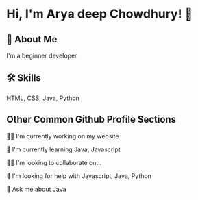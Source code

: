 
# Hi, I'm Arya deep Chowdhury! 👋


## 🚀 About Me
I'm a beginner developer


## 🛠 Skills
HTML, CSS, Java, Python


## Other Common Github Profile Sections
👩‍💻 I'm currently working on my website

🧠 I'm currently learning Java, Javascript

👯‍♀️ I'm looking to collaborate on...

🤔 I'm looking for help with Javascript, Java, Python

💬 Ask me about Java
